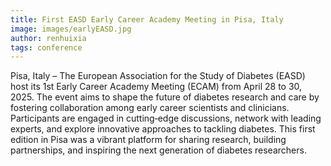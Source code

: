 ```yaml
---
title: First EASD Early Career Academy Meeting in Pisa, Italy
image: images/earlyEASD.jpg
author: renhuixia
tags: conference
---
```


Pisa, Italy – The European Association for the Study of Diabetes (EASD) host its 1st Early Career Academy Meeting (ECAM) from April 28 to 30, 2025. The event aims to shape the future of diabetes research and care by fostering collaboration among early career scientists and clinicians. Participants are engaged in cutting‑edge discussions, network with leading experts, and explore innovative approaches to tackling diabetes. This first edition in Pisa was a vibrant platform for sharing research, building partnerships, and inspiring the next generation of diabetes researchers. 
